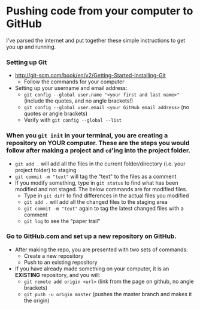 # Pushing code from your computer to GitHub

I've parsed the internet and put together these simple instructions to get you up and running.

### Setting up Git 
* http://git-scm.com/book/en/v2/Getting-Started-Installing-Git
  * Follow the commands for your computer
* Setting up your username and email address:
  * `git config --global user.name "<your first and last name>"` (include the quotes, and no angle brackets!)
  * `git config --global user.email <your GitHub email address>` (no quotes or angle brackets)
  * Verify with `git config --global --list`
  
### When you `git init` in your terminal, you are creating a repository on **YOUR** computer.  These are the steps you would follow after making a project and `cd`'ing into the **project** folder.
* `git add .` will add all the files in the current folder/directory (i.e. your project folder) to staging
* `git commit -m "text"` will tag the "text" to the files as a comment
* If you modify something, type in `git status` to find what has been modified and not staged.  The below commands are for modified files.
  * Type in `git diff` to find differences in the actual files you modified
  * `git add .` will add all the changed files to the staging area
  * `git commit -m "text"` again to tag the latest changed files with a comment
  * `git log` to see the "paper trail"

### Go to GitHub.com and set up a new repository on GitHub.
* After making the repo, you are presented with two sets of commands:
  * Create a new repository
  * Push to an existing repository
* If you have already made something on your computer, it is an **EXISTING** repository, and you will:
  * `git remote add origin <url>` (link from the page on github, no angle brackets)
  * `git push -u origin master` (pushes the master branch and makes it the origin)
